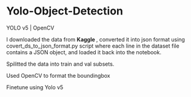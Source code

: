 # Yolo-Object-Detection
YOLO v5 | OpenCV 

I downloaded the data from <strong> Kaggle </strong> , converted it into json format using covert_ds_to_json_format.py script where each line in the dataset file contains a JSON object, and loaded it back into the notebook.

Spilitted the data into train and val subsets.

Used OpenCV to format the boundingbox

Finetune using Yolo v5 

